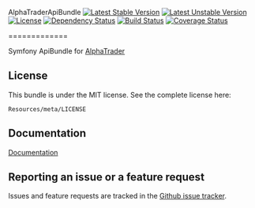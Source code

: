 AlphaTraderApiBundle
[![Latest Stable Version](https://poser.pugx.org/alphatrader/api-bundle/v/stable)](https://packagist.org/packages/alphatrader/api-bundle)
[![Latest Unstable Version](https://poser.pugx.org/alphatrader/api-bundle/v/unstable)](https://packagist.org/packages/alphatrader/api-bundle)
[![License](https://poser.pugx.org/alphatrader/api-bundle/license)](https://packagist.org/packages/alphatrader/api-bundle)
[![Dependency Status](https://www.versioneye.com/user/projects/57ea3a2579806f002f4aec89/badge.svg?style=flat-square)](https://www.versioneye.com/user/projects/57ea3a2579806f002f4aec89)
[![Build Status](https://travis-ci.org/Alpha-Trader/AlphaTraderApiBundle.svg?branch=master)](https://travis-ci.org/Alpha-Trader/AlphatraderApiBundle)
[![Coverage Status](https://coveralls.io/repos/github/Alpha-Trader/AlphaTraderApiBundle/badge.svg?branch=master)](https://coveralls.io/github/Alpha-Trader/AlphaTraderApiBundle?branch=master)

=============

Symfony ApiBundle for [AlphaTrader](http://www.alpha-trader.com)

License
-------

This bundle is under the MIT license. See the complete license here:

    Resources/meta/LICENSE
    
Documentation
-------------

[Documentation](https://github.com/Tr0nYx/AlphatraderApiBundle/tree/master/Resources/Doc/Index.rst)

Reporting an issue or a feature request
---------------------------------------

Issues and feature requests are tracked in the [Github issue tracker](https://github.com/Tr0nYx/AlphatraderApiBundle/issues).
